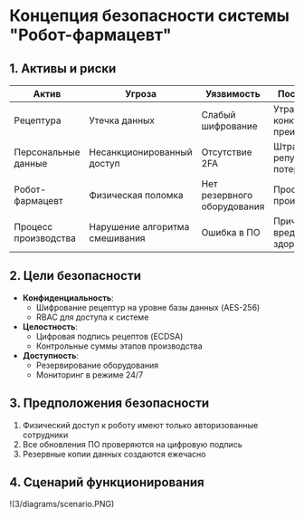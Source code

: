 # Концепция безопасности системы "Робот-фармацевт"

## 1. Активы и риски
| Актив                | Угроза                                    | Уязвимость               | Последствие                 |
|----------------------|-------------------------------------------|--------------------------|-----------------------------|
| Рецептура            | Утечка данных                             | Слабый шифрование        | Утрата конкурентного преимущества |
| Персональные данные   | Несанкционированный доступ               | Отсутствие 2FA           | Штрафы, репутационные потери |
| Робот-фармацевт       | Физическая поломка                       | Нет резервного оборудования | Простой производства        |
| Процесс производства | Нарушение алгоритма смешивания           | Ошибка в ПО               | Причинение вреда здоровью   |

## 2. Цели безопасности
- **Конфиденциальность**: 
  - Шифрование рецептур на уровне базы данных (AES-256)
  - RBAC для доступа к системе
- **Целостность**: 
  - Цифровая подпись рецептов (ECDSA)
  - Контрольные суммы этапов производства
- **Доступность**: 
  - Резервирование оборудования
  - Мониторинг в режиме 24/7

## 3. Предположения безопасности
1. Физический доступ к роботу имеют только авторизованные сотрудники
2. Все обновления ПО проверяются на цифровую подпись
3. Резервные копии данных создаются ежечасно

## 4. Сценарий функционирования
!(3/diagrams/scenario.PNG)
